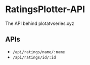 # RatingsPlotter-API
The API behind plotatvseries.xyz

## APIs
* `/api/ratings/name/:name`
* `/api/ratings/id/:id`

